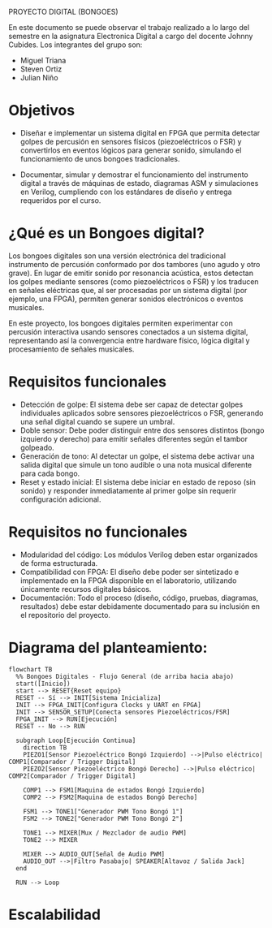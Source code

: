 PROYECTO DIGITAL (BONGOES)

En este documento se puede observar el trabajo realizado a lo largo del semestre en la asignatura Electronica Digital a cargo del docente Johnny Cubides. Los integrantes del grupo son:

- Miguel Triana
- Steven Ortiz
- Julian Niño

# Objetivos 

- Diseñar e implementar un sistema digital en FPGA que permita detectar golpes de percusión en sensores físicos (piezoeléctricos o FSR) y convertirlos en eventos lógicos para generar sonido, simulando el funcionamiento de unos bongoes tradicionales.

- Documentar, simular y demostrar el funcionamiento del instrumento digital a través de máquinas de estado, diagramas ASM y simulaciones en Verilog, cumpliendo con los estándares de diseño y entrega requeridos por el curso.


# ¿Qué es un Bongoes digital?

Los bongoes digitales son una versión electrónica del tradicional instrumento de percusión conformado por dos tambores (uno agudo y otro grave). En lugar de emitir sonido por resonancia acústica, estos detectan los golpes mediante sensores (como piezoeléctricos o FSR) y los traducen en señales eléctricas que, al ser procesadas por un sistema digital (por ejemplo, una FPGA), permiten generar sonidos electrónicos o eventos musicales.

En este proyecto, los bongoes digitales permiten experimentar con percusión interactiva usando sensores conectados a un sistema digital, representando así la convergencia entre hardware físico, lógica digital y procesamiento de señales musicales.


# Requisitos funcionales

- Detección de golpe: El sistema debe ser capaz de detectar golpes individuales aplicados sobre sensores piezoeléctricos o FSR, generando una señal digital cuando se supere un umbral.
- Doble sensor: Debe poder distinguir entre dos sensores distintos (bongo izquierdo y derecho) para emitir señales diferentes según el tambor golpeado.
- Generación de tono: Al detectar un golpe, el sistema debe activar una salida digital que simule un tono audible o una nota musical diferente para cada bongo.
- Reset y estado inicial: El sistema debe iniciar en estado de reposo (sin sonido) y responder inmediatamente al primer golpe sin requerir configuración adicional.


# Requisitos no funcionales

- Modularidad del código: Los módulos Verilog deben estar organizados de forma estructurada.  
- Compatibilidad con FPGA: El diseño debe poder ser sintetizado e implementado en la FPGA disponible en el laboratorio, utilizando únicamente recursos digitales básicos.  
-  Documentación: Todo el proceso (diseño, código, pruebas, diagramas, resultados) debe estar debidamente documentado para su inclusión en el repositorio del proyecto.


# Diagrama del planteamiento: 

```` mermaid
flowchart TB
  %% Bongoes Digitales - Flujo General (de arriba hacia abajo)
  start([Inicio])
  start --> RESET{Reset equipo}
  RESET -- Sí --> INIT[Sistema Inicializa]
  INIT --> FPGA_INIT[Configura Clocks y UART en FPGA]
  INIT --> SENSOR_SETUP[Conecta sensores Piezoeléctricos/FSR]
  FPGA_INIT --> RUN[Ejecución]
  RESET -- No --> RUN

  subgraph Loop[Ejecución Continua]
    direction TB
    PIEZO1[Sensor Piezoeléctrico Bongó Izquierdo] -->|Pulso eléctrico| COMP1[Comparador / Trigger Digital]
    PIEZO2[Sensor Piezoeléctrico Bongó Derecho] -->|Pulso eléctrico| COMP2[Comparador / Trigger Digital]

    COMP1 --> FSM1[Maquina de estados Bongó Izquierdo]
    COMP2 --> FSM2[Maquina de estados Bongó Derecho]

    FSM1 --> TONE1["Generador PWM Tono Bongó 1"]
    FSM2 --> TONE2["Generador PWM Tono Bongó 2"]

    TONE1 --> MIXER[Mux / Mezclador de audio PWM]
    TONE2 --> MIXER

    MIXER --> AUDIO_OUT[Señal de Audio PWM]
    AUDIO_OUT -->|Filtro Pasabajo| SPEAKER[Altavoz / Salida Jack]
  end

  RUN --> Loop

````

# Escalabilidad 



